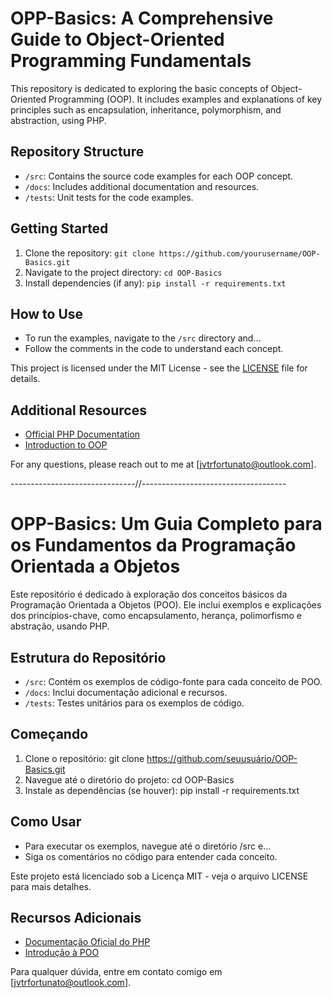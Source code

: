 # OPP-Basics: A Comprehensive Guide to Object-Oriented Programming Fundamentals
This repository is dedicated to exploring the basic concepts of Object-Oriented Programming (OOP). It includes examples and explanations of key principles such as encapsulation, inheritance, polymorphism, and abstraction, using PHP.

## Repository Structure
- `/src`: Contains the source code examples for each OOP concept.
- `/docs`: Includes additional documentation and resources.
- `/tests`: Unit tests for the code examples.

## Getting Started
1. Clone the repository: `git clone https://github.com/yourusername/OOP-Basics.git`
2. Navigate to the project directory: `cd OOP-Basics`
3. Install dependencies (if any): `pip install -r requirements.txt`

## How to Use
- To run the examples, navigate to the `/src` directory and...
- Follow the comments in the code to understand each concept.

This project is licensed under the MIT License - see the [LICENSE](LICENSE) file for details.

## Additional Resources
- [Official PHP Documentation]()
- [Introduction to OOP]()

For any questions, please reach out to me at [jvtrfortunato@outlook.com].


-------------------------------//------------------------------------


# OPP-Basics: Um Guia Completo para os Fundamentos da Programação Orientada a Objetos
Este repositório é dedicado à exploração dos conceitos básicos da Programação Orientada a Objetos (POO). Ele inclui exemplos e explicações dos princípios-chave, como encapsulamento, herança, polimorfismo e abstração, usando PHP.

## Estrutura do Repositório
- `/src`: Contém os exemplos de código-fonte para cada conceito de POO.
- `/docs`: Inclui documentação adicional e recursos.
- `/tests`: Testes unitários para os exemplos de código.

## Começando
1. Clone o repositório: git clone https://github.com/seuusuário/OOP-Basics.git
2. Navegue até o diretório do projeto: cd OOP-Basics
3. Instale as dependências (se houver): pip install -r requirements.txt

## Como Usar
- Para executar os exemplos, navegue até o diretório /src e...
- Siga os comentários no código para entender cada conceito.

Este projeto está licenciado sob a Licença MIT - veja o arquivo LICENSE para mais detalhes.

## Recursos Adicionais
- [Documentação Oficial do PHP]()
- [Introdução à POO]()

Para qualquer dúvida, entre em contato comigo em [jvtrfortunato@outlook.com].